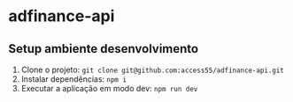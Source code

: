 # adfinance-api

## Setup ambiente desenvolvimento

1. Clone o projeto: `git clone git@github.com:access55/adfinance-api.git`
2. Instalar dependências: `npm i`
3. Executar a aplicação em modo dev: `npm run dev`
